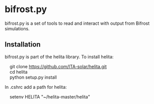 bifrost.py
==========

bifrost.py is a set of tools to read and interact with output from Bifrost simulations.

Installation
------------

bifrost.py is part of the helita library. To install helita:

  &nbsp;&nbsp;&nbsp; git clone https://github.com/ITA-solar/helita.git <br />
  &nbsp;&nbsp;&nbsp; cd helita <br />
  &nbsp;&nbsp;&nbsp; python setup.py install

In .cshrc add a path for helita: <br />

  &nbsp;&nbsp;&nbsp; setenv HELITA "~/helita-master/helita"

